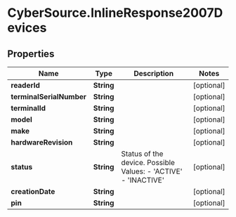 # CyberSource.InlineResponse2007Devices

## Properties
Name | Type | Description | Notes
------------ | ------------- | ------------- | -------------
**readerId** | **String** |  | [optional] 
**terminalSerialNumber** | **String** |  | [optional] 
**terminalId** | **String** |  | [optional] 
**model** | **String** |  | [optional] 
**make** | **String** |  | [optional] 
**hardwareRevision** | **String** |  | [optional] 
**status** | **String** | Status of the device. Possible Values:   - 'ACTIVE'   - 'INACTIVE'  | [optional] 
**creationDate** | **String** |  | [optional] 
**pin** | **String** |  | [optional] 


